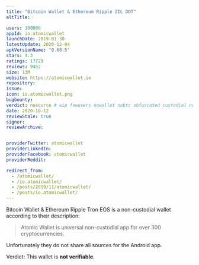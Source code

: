 ```yaml
---
title: "Bitcoin Wallet & Ethereum Ripple ZIL DOT"
altTitle: 

users: 100000
appId: io.atomicwallet
launchDate: 2019-01-30
latestUpdate: 2020-12-04
apkVersionName: "0.68.5"
stars: 4.3
ratings: 17729
reviews: 9452
size: 13M
website: https://atomicwallet.io
repository: 
issue: 
icon: io.atomicwallet.png
bugbounty: 
verdict: nosource # wip fewusers nowallet nobtc obfuscated custodial nosource nonverifiable reproducible bounty defunct
date: 2020-10-12
reviewStale: true
signer: 
reviewArchive:


providerTwitter: atomicwallet
providerLinkedIn: 
providerFacebook: atomicwallet
providerReddit: 

redirect_from:
  - /atomicwallet/
  - /io.atomicwallet/
  - /posts/2019/11/atomicwallet/
  - /posts/io.atomicwallet/
---
```



Bitcoin Wallet & Ethereum Ripple Tron EOS
is a non-custodial wallet according to their description:

> Atomic Wallet is universal non-custodial app for over 300 cryptocurrencies.

Unfortunately they do not share all sources for the Android app.

Verdict: This wallet is **not verifiable**.
